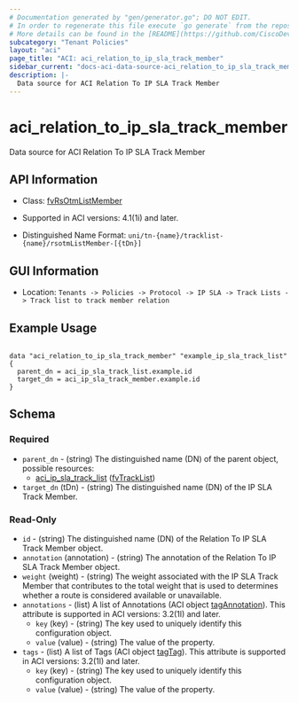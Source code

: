 ```yaml
---
# Documentation generated by "gen/generator.go"; DO NOT EDIT.
# In order to regenerate this file execute `go generate` from the repository root.
# More details can be found in the [README](https://github.com/CiscoDevNet/terraform-provider-aci/blob/master/README.md).
subcategory: "Tenant Policies"
layout: "aci"
page_title: "ACI: aci_relation_to_ip_sla_track_member"
sidebar_current: "docs-aci-data-source-aci_relation_to_ip_sla_track_member"
description: |-
  Data source for ACI Relation To IP SLA Track Member
---
```


# aci_relation_to_ip_sla_track_member #

Data source for ACI Relation To IP SLA Track Member

## API Information ##

* Class: [fvRsOtmListMember](https://pubhub.devnetcloud.com/media/model-doc-latest/docs/app/index.html#/objects/fvRsOtmListMember/overview)

* Supported in ACI versions: 4.1(1i) and later.

* Distinguished Name Format: `uni/tn-{name}/tracklist-{name}/rsotmListMember-[{tDn}]`

## GUI Information ##

* Location: `Tenants -> Policies -> Protocol -> IP SLA -> Track Lists -> Track list to track member relation`

## Example Usage ##

```hcl

data "aci_relation_to_ip_sla_track_member" "example_ip_sla_track_list" {
  parent_dn = aci_ip_sla_track_list.example.id
  target_dn = aci_ip_sla_track_member.example.id
}

```

## Schema ##

### Required ###

* `parent_dn` - (string) The distinguished name (DN) of the parent object, possible resources:
  - [aci_ip_sla_track_list](https://registry.terraform.io/providers/CiscoDevNet/aci/latest/docs/resources/ip_sla_track_list) ([fvTrackList](https://pubhub.devnetcloud.com/media/model-doc-latest/docs/app/index.html#/objects/fvTrackList/overview))
* `target_dn` (tDn) - (string) The distinguished name (DN) of the IP SLA Track Member.

### Read-Only ###

* `id` - (string) The distinguished name (DN) of the Relation To IP SLA Track Member object.
* `annotation` (annotation) - (string) The annotation of the Relation To IP SLA Track Member object.
* `weight` (weight) - (string) The weight associated with the IP SLA Track Member that contributes to the total weight that is used to determines whether a route is considered available or unavailable.
* `annotations` - (list) A list of Annotations (ACI object [tagAnnotation](https://pubhub.devnetcloud.com/media/model-doc-latest/docs/app/index.html#/objects/tagAnnotation/overview)). This attribute is supported in ACI versions: 3.2(1l) and later.
    * `key` (key) - (string) The key used to uniquely identify this configuration object.
    * `value` (value) - (string) The value of the property.
* `tags` - (list) A list of Tags (ACI object [tagTag](https://pubhub.devnetcloud.com/media/model-doc-latest/docs/app/index.html#/objects/tagTag/overview)). This attribute is supported in ACI versions: 3.2(1l) and later.
    * `key` (key) - (string) The key used to uniquely identify this configuration object.
    * `value` (value) - (string) The value of the property.
